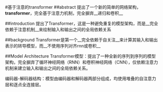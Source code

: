 #基于注意的transformer
##abstract
提出了一个新的简单的网络架构，__transformer__，完全基于注意力机制，完全摒弃__递归和卷积__

##introduction
提出了Transformer，这是一种避免重复的模型架构，而是__完全依赖于注意机制__来绘制输入和输出之间的全局依赖关系

##background
Transformer是第一个__完全依赖于自关注__来计算其输入和输出表示的转导模型，而__不使用序列对齐rnn或卷积__

##Model Architecture
Transformer模型：提出了一种全新的序列到序列的模型架构，完全摒弃了循环神经网络（RNN）和卷积神经网络（CNN），仅依赖注意力机制来建立输入和输出之间的全局依赖关系。

编码器-解码器结构：模型由编码器和解码器两部分组成，均使用堆叠的自注意力层和逐点全连接层。